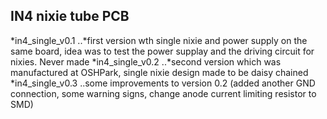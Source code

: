 IN4 nixie tube PCB
------

*in4_single_v0.1
..*first version wth single nixie and power supply on the same board, idea was to test the power supplay and the driving circuit for nixies. Never made
*in4_single_v0.2
..*second version which was manufactured at OSHPark, single nixie design made to be daisy chained
*in4_single_v0.3
..some improvements to version 0.2 (added another GND connection, some warning signs, change anode current limiting resistor to SMD)
	
